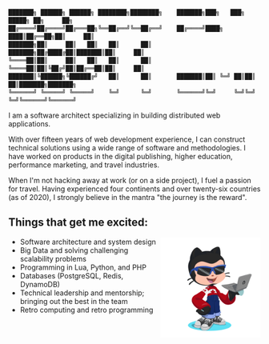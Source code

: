 ```
███████╗ ██████╗ ██████╗ ████████╗████████╗    ███████╗███╗   ███╗ █████╗ ██╗     ██╗     
██╔════╝██╔════╝██╔═══██╗╚══██╔══╝╚══██╔══╝    ██╔════╝████╗ ████║██╔══██╗██║     ██║     
███████╗██║     ██║   ██║   ██║      ██║       ███████╗██╔████╔██║███████║██║     ██║     
╚════██║██║     ██║   ██║   ██║      ██║       ╚════██║██║╚██╔╝██║██╔══██║██║     ██║     
███████║╚██████╗╚██████╔╝   ██║      ██║       ███████║██║ ╚═╝ ██║██║  ██║███████╗███████╗
╚══════╝ ╚═════╝ ╚═════╝    ╚═╝      ╚═╝       ╚══════╝╚═╝     ╚═╝╚═╝  ╚═╝╚══════╝╚══════╝
```
I am a software architect specializing in building distributed web applications.

With over fifteen years of web development experience, I can construct technical solutions using a wide range of software and methodologies. I have worked on products in the digital publishing, higher education, performance marketing, and travel industries.

When I'm not hacking away at work (or on a side project), I fuel a passion for travel. Having experienced four continents and over twenty-six countries (as of 2020), I strongly believe in the mantra "the journey is the reward".

## Things that get me excited: 

<img align="right" width="200" height="200" src="https://raw.githubusercontent.com/smallsco/smallsco/master/octocat.gif">

- Software architecture and system design
- Big Data and solving challenging scalability problems
- Programming in Lua, Python, and PHP
- Databases (PostgreSQL, Redis, DynamoDB)
- Technical leadership and mentorship; bringing out the best in the team
- Retro computing and retro programming
